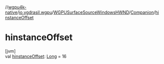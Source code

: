 //[wgpu4k-native](../../../../index.md)/[io.ygdrasil.wgpu](../../index.md)/[WGPUSurfaceSourceWindowsHWND](../index.md)/[Companion](index.md)/[hinstanceOffset](hinstance-offset.md)

# hinstanceOffset

[jvm]\
val [hinstanceOffset](hinstance-offset.md): [Long](https://kotlinlang.org/api/core/kotlin-stdlib/kotlin/-long/index.html) = 16